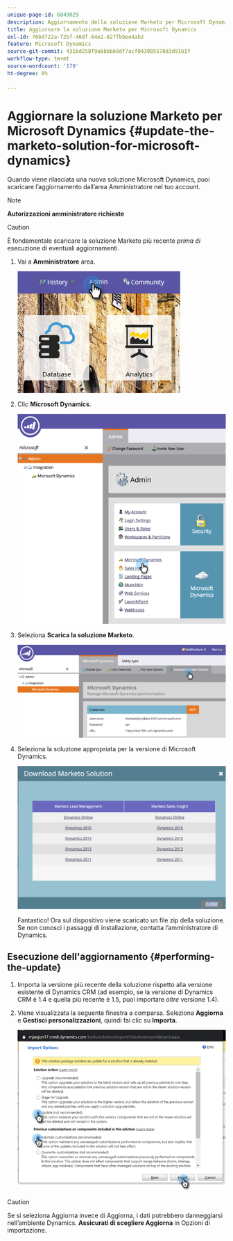 ```yaml
---
unique-page-id: 6849029
description: Aggiornamento della soluzione Marketo per Microsoft Dynamics - Documentazione di Marketo - Documentazione del prodotto
title: Aggiornare la soluzione Marketo per Microsoft Dynamics
exl-id: 76bd722a-f2bf-46df-84e2-827fbbee4ab2
feature: Microsoft Dynamics
source-git-commit: 431bd258f9a68bbb9df7acf043085578d3d91b1f
workflow-type: tm+mt
source-wordcount: '179'
ht-degree: 0%

---
```


# Aggiornare la soluzione Marketo per Microsoft Dynamics {#update-the-marketo-solution-for-microsoft-dynamics}

Quando viene rilasciata una nuova soluzione Microsoft Dynamics, puoi scaricare l’aggiornamento dall’area Amministratore nel tuo account.

>[!NOTE]
>
>**Autorizzazioni amministratore richieste**

>[!CAUTION]
>
>È fondamentale scaricare la soluzione Marketo più recente _prima di_ esecuzione di eventuali aggiornamenti.

1. Vai a **Amministratore** area.

   ![](assets/admin.png)

1. Clic **Microsoft Dynamics**.

   ![](assets/image2015-3-16-10-3a51-3a25.png)

1. Seleziona **Scarica la soluzione Marketo**.

   ![](assets/image2015-3-16-10-3a52-3a1.png)

1. Seleziona la soluzione appropriata per la versione di Microsoft Dynamics.

   ![](assets/msd-online.png)

   Fantastico! Ora sul dispositivo viene scaricato un file zip della soluzione. Se non conosci i passaggi di installazione, contatta l’amministratore di Dynamics.

## Esecuzione dell&#39;aggiornamento {#performing-the-update}

1. Importa la versione più recente della soluzione rispetto alla versione esistente di Dynamics CRM (ad esempio, se la versione di Dynamics CRM è 1.4 e quella più recente è 1.5, puoi importare _oltre_ versione 1.4).

1. Viene visualizzata la seguente finestra a comparsa. Seleziona **Aggiorna** e **Gestisci personalizzazioni**, quindi fai clic su **Importa**.

   ![](assets/update-the-marketo-solution-for-microsoft-dynamics-5.png)

>[!CAUTION]
>
>Se si seleziona Aggiorna invece di Aggiorna, i dati potrebbero danneggiarsi nell’ambiente Dynamics. **Assicurati di scegliere Aggiorna** in Opzioni di importazione.
